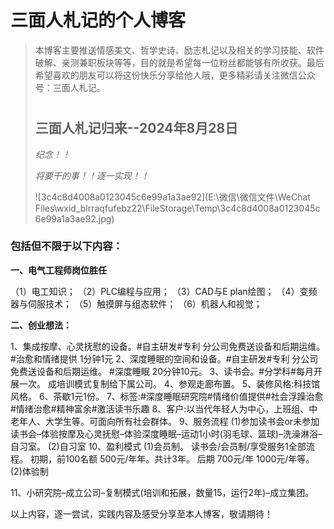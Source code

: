 # 三面人札记的个人博客

> 本博客主要推送情感美文、哲学史诗、励志札记以及相关的学习技能、软件破解、亲测兼职板块等等，目的就是希望每一位粉丝都能够有所收获。最后希望喜欢的朋友可以将这份快乐分享给他人哦，更多精彩请关注微信公众号：三面人札记。
> # 
>
> ## 三面人札记归来--2024年8月28日
>
> *纪念！！*
>
> *将要干的事！！逐一实现！！*
>
> ![3c4c8d4008a0123045c6e99a1a3ae92](E:\微信\微信文件\WeChat Files\wxid_blrraqfufebz22\FileStorage\Temp\3c4c8d4008a0123045c6e99a1a3ae92.jpg)

### 包括但不限于以下内容：

**一、电气工程师岗位胜任**

（1）电工知识；
（2）PLC编程与应用；
（3）CAD与E plan绘图；
（4）变频器与伺服技术；
（5）触摸屏与组态软件；
（6）机器人和视觉；

**二、创业想法：**

1、集成按摩、心灵抚慰的设备。#自主研发#专利  分公司免费送设备和后期运维。
#治愈和情绪提供  1分钟1元
2、深度睡眠的空间和设备。#自主研发#专利  分公司免费送设备和后期运维。
#深度睡眠  20分钟10元。
3、读书会。#分学科#每月开展一次。  成培训模式复制给下属公司。
4、参观走廊布置。
5、装修风格:科技馆风格。
6、茶歇1元1份。
7、标签:#深度睡眠研究院#情绪价值提供#社会浮躁治愈#情绪治愈#精神富余#激活读书乐趣
8、客户:以当代年轻人为中心，上班组、中老年人、大学生等。可面向所有社会群体。
9、服务流程
(1)参加读书会or未参加读书会–体验按摩及心灵抚慰–体验深度睡眠–运动1小时(羽毛球、篮球)–洗澡淋浴–自习室。
(2)自习室
10、盈利模式
(1)会员制。
读书会/会员制/享受服务1全部流程。 
初期，前100名额  500元/年年。共计3年。
后期  700元/年   1000元/年等。
(2)体验制

11、小研究院–成立公司–复制模式(培训和拓展，数量15，运行2年)–成立集团。



以上内容，逐一尝试，实践内容及感受分享至本人博客，敬请期待！


